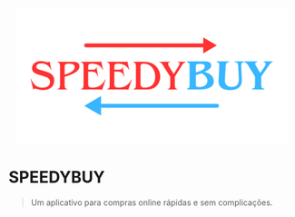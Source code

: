 <div style="text-align: center">
<img src="./src/assets/images/logo.svg" alt="SpeedyBuy" width="480"/>
</div>

# SPEEDYBUY

> Um aplicativo para compras online rápidas e sem complicações.
